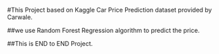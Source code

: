 #This Project based on Kaggle Car Price Prediction dataset provided by Carwale.

##we use Random Forest Regression algorithm to predict the price.

##This is END to END Project.